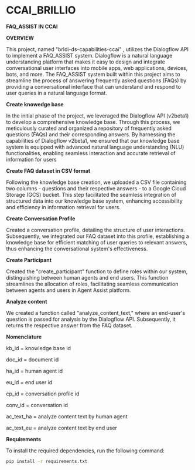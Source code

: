 # CCAI_BRILLIO

**FAQ_ASSIST IN CCAI**

**OVERVIEW**

This project, named "brldi-ds-capabilities-ccai" , utilizes the Dialogflow API to implement a FAQ_ASSIST system. Dialogflow is a natural language understanding platform that makes it easy to design and integrate conversational user interfaces into mobile apps, web applications, devices, bots, and more. The FAQ_ASSIST system built within this project aims to streamline the process of answering frequently asked questions (FAQs) by providing a conversational interface that can understand and respond to user queries in a natural language format.

**Create knowedge base**

In the initial phase of the project, we leveraged the Dialogflow API (v2beta1) to develop a comprehensive knowledge base. Through this process, we meticulously curated and organized a repository of frequently asked questions (FAQs) and their corresponding answers. By harnessing the capabilities of Dialogflow v2beta1, we ensured that our knowledge base system is equipped with advanced natural language understanding (NLU) functionalities, enabling seamless interaction and accurate retrieval of information for users

**Create FAQ dataset in CSV format**

Following the knowledge base creation, we uploaded a CSV file containing two columns - questions and their respective answers - to a Google Cloud Storage (GCS) bucket. This step facilitated the seamless integration of structured data into our knowledge base system, enhancing accessibility and efficiency in information retrieval for users.

**Create Conversation Profile**

Created a conversation profile, detailing the structure of user interactions. Subsequently, we integrated our FAQ dataset into this profile, establishing a knowledge base for efficient matching of user queries to relevant answers, thus enhancing the conversational system's effectiveness.

**Create Participant**

Created the "create_participant" function to define roles within our system, distinguishing between human agents and end users. This function streamlines the allocation of roles, facilitating seamless communication between agents and users in Agent Assist platform.

**Analyze content**

We created a function called "analyze_content_text," where an end-user's question is passed for analysis by the Dialogflow API. Subsequently, it returns the respective answer from the FAQ dataset.

**Nomenclature**

kb_id = knowledge base id

doc_id = document id

ha_id = human agent id

eu_id = end user id

cp_id = conversation profile id

conv_id = conversation id

ac_text_ha = analyze content text by human agent

ac_text_eu = analyze content text by end user

**Requirements**

To install the required dependencies, run the following command:

```bash
pip install -r requirements.txt

